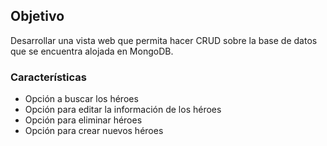 ## Objetivo
Desarrollar una vista web que permita hacer CRUD sobre la base
de datos que se encuentra alojada en MongoDB.

### Características
* Opción a buscar los héroes
* Opción para editar la información de los héroes
* Opción para eliminar héroes
* Opción para crear nuevos héroes

